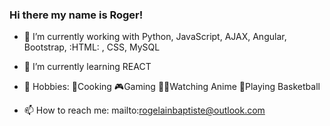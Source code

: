 ### Hi there my name is Roger!


- 🔭 I’m currently working with Python, JavaScript, AJAX, Angular, Bootstrap, :HTML: , CSS, MySQL

- 🌱 I’m currently learning REACT 

- 🎇 Hobbies:  :curry:Cooking  :video_game:Gaming  🍣:ramen:Watching  Anime  :basketball:Playing Basketball

- 📫 How to reach me: mailto:rogelainbaptiste@outlook.com

